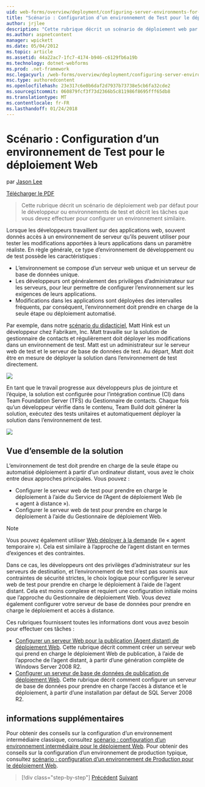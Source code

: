 ```yaml
---
uid: web-forms/overview/deployment/configuring-server-environments-for-web-deployment/scenario-configuring-a-test-environment-for-web-deployment
title: "Scénario : Configuration d’un environnement de Test pour le déploiement Web | Documents Microsoft"
author: jrjlee
description: "Cette rubrique décrit un scénario de déploiement web par défaut pour le développeur ou environnements de test et décrit les tâches que vous devez effectuer pour configurer un si..."
ms.author: aspnetcontent
manager: wpickett
ms.date: 05/04/2012
ms.topic: article
ms.assetid: 44a22ac7-1fc7-4174-b946-c6129fb6a19b
ms.technology: dotnet-webforms
ms.prod: .net-framework
msc.legacyurl: /web-forms/overview/deployment/configuring-server-environments-for-web-deployment/scenario-configuring-a-test-environment-for-web-deployment
msc.type: authoredcontent
ms.openlocfilehash: 23e317c6e0b6daf2d7937b73738e5cb6fa32cde2
ms.sourcegitcommit: 060879fcf3f73d2366b5c811986f8695fff65db8
ms.translationtype: MT
ms.contentlocale: fr-FR
ms.lasthandoff: 01/24/2018
---
```

<a name="scenario-configuring-a-test-environment-for-web-deployment"></a>Scénario : Configuration d’un environnement de Test pour le déploiement Web
====================
par [Jason Lee](https://github.com/jrjlee)

[Télécharger le PDF](https://msdnshared.blob.core.windows.net/media/MSDNBlogsFS/prod.evol.blogs.msdn.com/CommunityServer.Blogs.Components.WeblogFiles/00/00/00/63/56/8130.DeployingWebAppsInEnterpriseScenarios.pdf)

> Cette rubrique décrit un scénario de déploiement web par défaut pour le développeur ou environnements de test et décrit les tâches que vous devez effectuer pour configurer un environnement similaire.


Lorsque les développeurs travaillent sur des applications web, souvent donnés accès à un environnement de serveur qu’ils peuvent utiliser pour tester les modifications apportées à leurs applications dans un paramètre réaliste. En règle générale, ce type d’environnement de développement ou de test possède les caractéristiques :

- L’environnement se compose d’un serveur web unique et un serveur de base de données unique.
- Les développeurs ont généralement des privilèges d’administrateur sur les serveurs, pour leur permettre de configurer l’environnement sur les exigences de leurs applications.
- Modifications dans les applications sont déployées des intervalles fréquents, par conséquent, l’environnement doit prendre en charge de la seule étape ou déploiement automatisé.

Par exemple, dans notre [scénario du didacticiel](../deploying-web-applications-in-enterprise-scenarios/enterprise-web-deployment-scenario-overview.md), Matt Hink est un développeur chez Fabrikam, Inc. Matt travaille sur la solution de gestionnaire de contacts et régulièrement doit déployer les modifications dans un environnement de test. Matt est un administrateur sur le serveur web de test et le serveur de base de données de test. Au départ, Matt doit être en mesure de déployer la solution dans l’environnement de test directement.

![](scenario-configuring-a-test-environment-for-web-deployment/_static/image1.png)

En tant que le travail progresse aux développeurs plus de jointure et l’équipe, la solution est configurée pour l’intégration continue (CI) dans Team Foundation Server (TFS) du Gestionnaire de contacts. Chaque fois qu’un développeur vérifie dans le contenu, Team Build doit générer la solution, exécutez des tests unitaires et automatiquement déployer la solution dans l’environnement de test.

![](scenario-configuring-a-test-environment-for-web-deployment/_static/image2.png)

## <a name="solution-overview"></a>Vue d’ensemble de la solution

L’environnement de test doit prendre en charge de la seule étape ou automatisé déploiement à partir d’un ordinateur distant, vous avez le choix entre deux approches principales. Vous pouvez :

- Configurer le serveur web de test pour prendre en charge le déploiement à l’aide du Service de l’Agent de déploiement Web (le « agent à distance »).
- Configurer le serveur web de test pour prendre en charge le déploiement à l’aide du Gestionnaire de déploiement Web.

> [!NOTE]
> Vous pouvez également utiliser [Web déployer à la demande](https://technet.microsoft.com/library/ee517345(WS.10).aspx) (le « agent temporaire »). Cela est similaire à l’approche de l’agent distant en termes d’exigences et des contraintes.


Dans ce cas, les développeurs ont des privilèges d’administrateur sur les serveurs de destination, et l’environnement de test n’est pas soumis aux contraintes de sécurité strictes, le choix logique pour configurer le serveur web de test pour prendre en charge le déploiement à l’aide de l’agent distant. Cela est moins complexe et requiert une configuration initiale moins que l’approche du Gestionnaire de déploiement Web. Vous devez également configurer votre serveur de base de données pour prendre en charge le déploiement et accès à distance.

Ces rubriques fournissent toutes les informations dont vous avez besoin pour effectuer ces tâches :

- [Configurer un serveur Web pour la publication (Agent distant) de déploiement Web](configuring-a-web-server-for-web-deploy-publishing-remote-agent.md). Cette rubrique décrit comment créer un serveur web qui prend en charge le déploiement Web de publication, à l’aide de l’approche de l’agent distant, à partir d’une génération complète de Windows Server 2008 R2.
- [Configurer un serveur de base de données de publication de déploiement Web](configuring-a-database-server-for-web-deploy-publishing.md). Cette rubrique décrit comment configurer un serveur de base de données pour prendre en charge l’accès à distance et le déploiement, à partir d’une installation par défaut de SQL Server 2008 R2.

## <a name="further-reading"></a>informations supplémentaires

Pour obtenir des conseils sur la configuration d’un environnement intermédiaire classique, consultez [scénario : configuration d’un environnement intermédiaire pour le déploiement Web](scenario-configuring-a-staging-environment-for-web-deployment.md). Pour obtenir des conseils sur la configuration d’un environnement de production typique, consultez [scénario : configuration d’un environnement de Production pour le déploiement Web](scenario-configuring-a-production-environment-for-web-deployment.md).

>[!div class="step-by-step"]
[Précédent](choosing-the-right-approach-to-web-deployment.md)
[Suivant](scenario-configuring-a-staging-environment-for-web-deployment.md)
